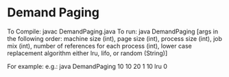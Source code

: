 # Demand Paging

To Compile: javac DemandPaging.java
To run: java DemandPaging [args in the following order: machine size (int), page size (int), process size (int), job mix (int), number of references for each process (int), lower case replacement algorithm either lru, lifo, or random (String)]

For example: e.g.: java DemandPaging 10 10 20 1 10 lru 0
